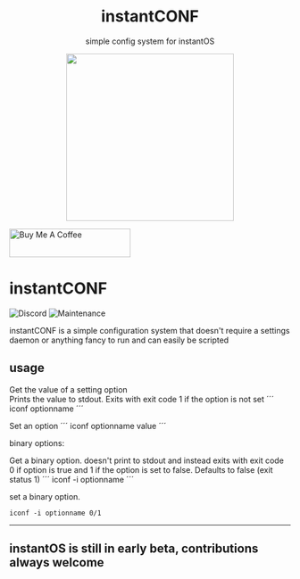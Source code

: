 <div align="center">
    <h1>instantCONF</h1>
    <p>simple config system for instantOS</p>
    <img width="300" height="300" src="https://raw.githubusercontent.com/instantOS/instantLOGO/master/png/conf.png">
</div>

<p align="left">
<a href="https://www.buymeacoffee.com/paperbenni" target="_blank"><img src="https://cdn.buymeacoffee.com/buttons/default-blue.png" alt="Buy Me A Coffee" style="height: 51px !important;width: 217px !important;" ></a>
</p>

# instantCONF

![Discord](https://img.shields.io/discord/683782260071071764)
![Maintenance](https://img.shields.io/maintenance/yes/2020)

instantCONF is a simple configuration system that doesn't require a settings daemon or anything fancy to run and can easily be scripted

## usage

Get the value of a setting option  
Prints the value to stdout. 
Exits with exit code 1 if the option is not set
´´´
iconf optionname
´´´

Set an option
´´´
iconf optionname value
´´´

binary options:

Get a binary option. doesn't print to stdout and instead exits with exit code 0 if option is true and 1 if the option is set to false. 
Defaults to false (exit status 1)
´´´
iconf -i optionname
´´´

set a binary option. 
```
iconf -i optionname 0/1
```

--------
## instantOS is still in early beta, contributions always welcome
